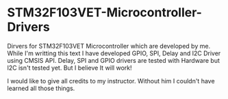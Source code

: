 # STM32F103VET-Microcontroller-Drivers
Dirvers for STM32F103VET Microcontroller which are developed by me. While I'm writting this text I have developed GPIO, SPI, Delay and I2C Driver using CMSIS API. Delay, SPI and GPIO drivers are tested with Hardware but I2C isn't tested yet. But I believe It will work!

I would like to give all credits to my instructor. Without him I couldn't have learned all those things.
